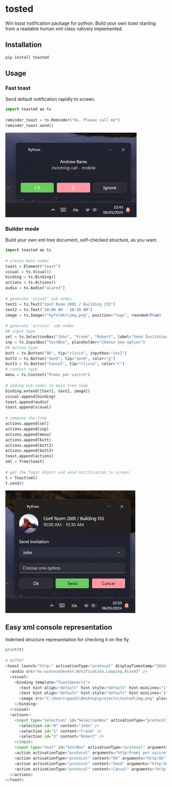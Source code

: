 # tosted
Win toast notification package for python.
Build your own toast starting from a readable human xml class natively implemented.

## Installation

```bash
pip install toasted
```

## Usage

### Fast toast
Send default notification rapidly to screen.

```python
import toasted as ts

reminder_toast = ts.Reminder("Hi. Please call me")
reminder_toast.send()

```

![image](https://github.com/MekJohn/toasted/blob/main/test/Incoming_call.png)


### Builder mode
Build your own xml tree document, self-checked structure, as you want.

```python
import toasted as ts

# create main nodes
toast = Element("toast")
visual = ts.Visual()
binding = ts.Binding()
actions = ts.Actions()
audio = ts.Audio("alarm3")

# generate 'visual' sub nodes
text1 = ts.Text("Conf Room 2001 / Building 135")
text2 = ts.Text("10:00 AM - 10:30 AM")
image = ts.Image(r"myfolder\img.png", position="logo", rounded=True)

# generate 'actions' sub nodes
## input type
sel = ts.SelectionBox("John", "Frank", "Robert", label="Send Invitation")
inp = ts.InputBox("textBox", placeholder="Choose one option")
## button type
butt = ts.Button("Ok", tip="clicca", inputbox="ins2")
butt2 = ts.Button("Send", tip="send", color="g")
butt3 = ts.Button("Cancel", tip="clicca", color="r")
# context type
menu = ts.Context("Premi per uscire")

# adding sub nodes to main tree node
binding.extend([text1, text2, image])
visual.append(binding)
toast.append(audio)
toast.append(visual)

# compose the tree
actions.append(sel)
actions.append(inp)
actions.append(menu)
actions.append(butt)
actions.append(butt2)
actions.append(butt3)
toast.append(actions)
xml = Tree(toast)

# get the Toast object and send notification to screen
t = Toast(xml)
t.send()
```

![image](https://github.com/MekJohn/toasted/blob/main/test/meeting.png)


## Easy xml console representation
Indented structure representation for checking it on the fly

```python
print(t)

# OUTPUT
<toast launch="http:" activationType="protocol" displayTimestamp="2024-05-06T22:52:58+00:00" useButtonStyle="true">
  <audio src="ms-winsoundevent:Notification.Looping.Alarm3" />
  <visual>
    <binding template="ToastGeneric">
      <text hint-align="default" hint-style="default" hint-minLines="1">Conf Room 2001 / Building 135</text>
      <text hint-align="default" hint-style="default" hint-minLines="1">10:00 AM - 10:30 AM</text>
      <image src="C:\Users\gaudi\Desktop\projects\tosted\img.png" placement="appLogoOverride" hint-crop="circle" />
    </binding>
  </visual>
  <actions>
    <input type="selection" id="SelectionBox" activationType="protocol" arguments="http:SelectionBox" title="Send Invitation" defaultInput="0">
      <selection id="0" content="John" />
      <selection id="1" content="Frank" />
      <selection id="2" content="Robert" />
    </input>
    <input type="text" id="textBox" activationType="protocol" arguments="http:textBox" placeHolderContent="Choose one option" />
    <action activationType="protocol" arguments="http:Premi per uscire" placement="contextMenu" content="Premi per uscire" />
    <action activationType="protocol" content="Ok" arguments="http:Ok" hint-toolTip="clicca" hint-inputId="ins2" />
    <action activationType="protocol" content="Send" arguments="http:Send" hint-toolTip="send" hint-buttonStyle="Success" />
    <action activationType="protocol" content="Cancel" arguments="http:Cancel" hint-toolTip="clicca" hint-buttonStyle="Critical" />
  </actions>
</toast>
```


